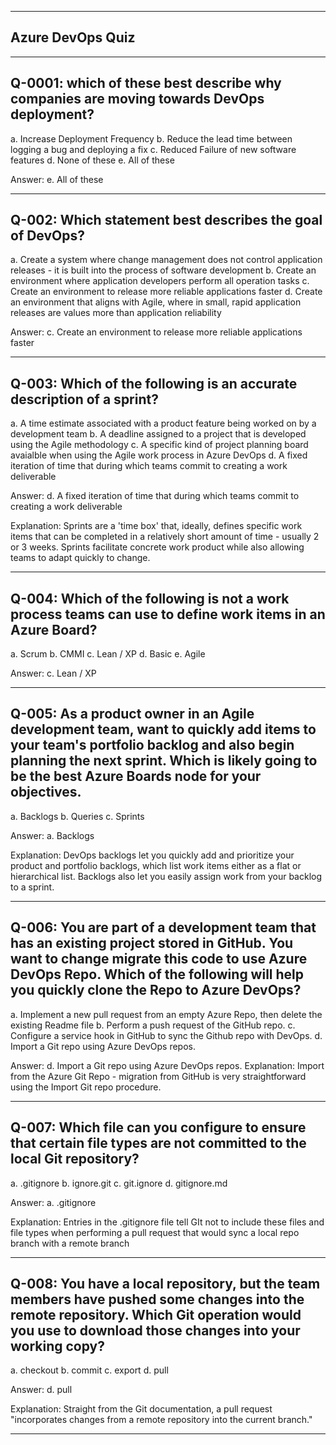--------------------------------------------------------------------------------------------------------------------------
**Azure DevOps Quiz**
--------------------------------------------------------------------------------------------------------------------------

--------------------------------------------------------------------------------------------------------------------------
Q-0001: which of these best describe why companies are moving towards DevOps deployment?
--------------------------------------------------------------------------------------------------------------------------
a. Increase Deployment Frequency
b. Reduce the lead time between logging a bug and deploying a fix
c. Reduced Failure of new software features
d. None of these
e. All of these

Answer: e. All of these

--------------------------------------------------------------------------------------------------------------------------
Q-002: Which statement best describes the goal of DevOps?
--------------------------------------------------------------------------------------------------------------------------
a. Create a system where change management does not control application releases - it is built into the process of 
    software development
b. Create an environment where application developers perform all operation tasks
c. Create an environment to release more reliable applications faster
d. Create an environment that aligns with Agile, where in small, rapid application releases are values more than 
    application reliability

Answer: c. Create an environment to release more reliable applications faster

--------------------------------------------------------------------------------------------------------------------------
Q-003: Which of the following is an accurate description of a sprint?
--------------------------------------------------------------------------------------------------------------------------
a. A time estimate associated with a product feature being worked on by a development team
b. A deadline assigned to a project that is developed using the Agile methodology
c. A specific kind of project planning board avaialble when using the Agile work process in Azure DevOps
d. A fixed iteration of time that during which teams commit to creating a work deliverable

Answer: d. A fixed iteration of time that during which teams commit to creating a work deliverable

Explanation: Sprints are a 'time box' that, ideally, defines specific work items that can be completed in a relatively 
short amount of time - usually 2 or 3 weeks. Sprints facilitate concrete work product while also allowing teams to adapt 
quickly to change.

--------------------------------------------------------------------------------------------------------------------------
Q-004: Which of the following is not a work process teams can use to define work items in an Azure Board?
--------------------------------------------------------------------------------------------------------------------------
a. Scrum
b. CMMI
c. Lean / XP
d. Basic
e. Agile

Answer: c. Lean / XP

--------------------------------------------------------------------------------------------------------------------------
Q-005: As a product owner in an Agile development team, want to quickly add items to your team's portfolio backlog and 
also begin planning the next sprint. Which is likely going to be the best Azure Boards node for your objectives.
--------------------------------------------------------------------------------------------------------------------------
a. Backlogs
b. Queries
c. Sprints

Answer: a. Backlogs

Explanation: DevOps backlogs let you quickly add and prioritize your product and portfolio backlogs, which list work items 
either as a flat or hierarchical list. Backlogs also let you easily assign work from your backlog to a sprint.

--------------------------------------------------------------------------------------------------------------------------
Q-006: You are part of a development team that has an existing project stored in GitHub. You want to change migrate this 
code to use Azure DevOps Repo. Which of the following will help you quickly clone the Repo to Azure DevOps?
--------------------------------------------------------------------------------------------------------------------------
a. Implement a new pull request from an empty Azure Repo, then delete the existing Readme file
b. Perform a push request of the GitHub repo.
c. Configure a service hook in GitHub to sync the Github repo with DevOps.
d. Import a Git repo using Azure DevOps repos.

Answer: d. Import a Git repo using Azure DevOps repos.
Explanation: Import from the Azure Git Repo - migration from GitHub is very straightforward using the Import Git repo 
procedure.

--------------------------------------------------------------------------------------------------------------------------
Q-007: Which file can you configure to ensure that certain file types are not committed to the local Git repository?
--------------------------------------------------------------------------------------------------------------------------
a. .gitignore
b. ignore.git
c. git.ignore
d. gitignore.md

Answer: a. .gitignore

Explanation: Entries in the .gitignore file tell GIt not to include these files and file types when performing a pull 
request that would sync a local repo branch with a remote branch

--------------------------------------------------------------------------------------------------------------------------
Q-008: You have a local repository, but the team members have pushed some changes into the remote repository. Which Git 
operation would you use to download those changes into your working copy?
--------------------------------------------------------------------------------------------------------------------------
a. checkout
b. commit
c. export
d. pull

Answer: d. pull

Explanation: Straight from the Git documentation, a pull request "incorporates changes from a remote repository into the 
current branch."

--------------------------------------------------------------------------------------------------------------------------





